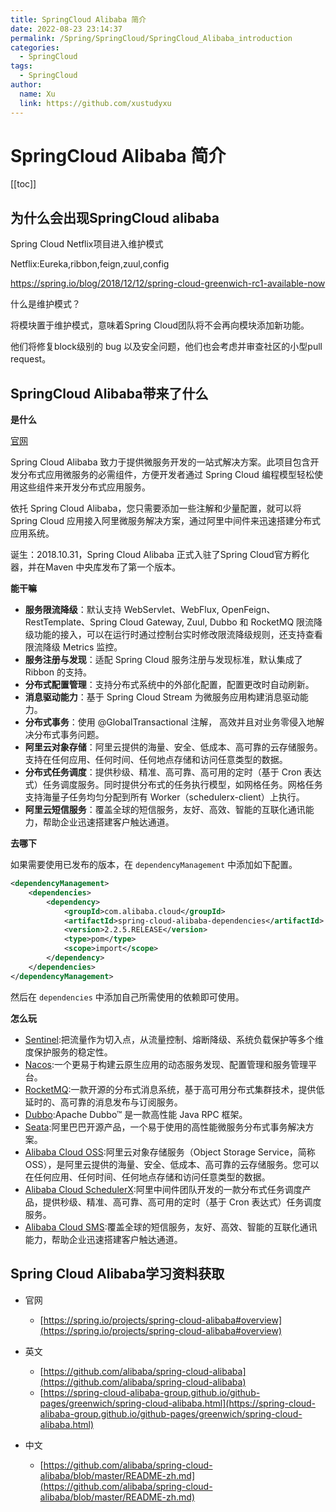 ```yaml
---
title: SpringCloud Alibaba 简介
date: 2022-08-23 23:14:37
permalink: /Spring/SpringCloud/SpringCloud_Alibaba_introduction
categories: 
  - SpringCloud
tags: 
  - SpringCloud
author: 
  name: Xu
  link: https://github.com/xustudyxu
---
```

# SpringCloud Alibaba 简介

[[toc]]

## 为什么会出现SpringCloud alibaba

Spring Cloud Netflix项目进入维护模式

Netflix:Eureka,ribbon,feign,zuul,config

https://spring.io/blog/2018/12/12/spring-cloud-greenwich-rc1-available-now

什么是维护模式？

将模块置于维护模式，意味着Spring Cloud团队将不会再向模块添加新功能。

他们将修复block级别的 bug 以及安全问题，他们也会考虑并审查社区的小型pull request。

## SpringCloud Alibaba带来了什么

**是什么**

[官网](https://github.com/alibaba/spring-cloud-alibaba/blob/master/README-zh.md)

Spring Cloud Alibaba 致力于提供微服务开发的一站式解决方案。此项目包含开发分布式应用微服务的必需组件，方便开发者通过 Spring Cloud 编程模型轻松使用这些组件来开发分布式应用服务。

依托 Spring Cloud Alibaba，您只需要添加一些注解和少量配置，就可以将 Spring Cloud 应用接入阿里微服务解决方案，通过阿里中间件来迅速搭建分布式应用系统。

诞生：2018.10.31，Spring Cloud Alibaba 正式入驻了Spring Cloud官方孵化器，并在Maven 中央库发布了第一个版本。

**能干嘛**

+ **服务限流降级**：默认支持 WebServlet、WebFlux, OpenFeign、RestTemplate、Spring Cloud Gateway, Zuul, Dubbo 和 RocketMQ 限流降级功能的接入，可以在运行时通过控制台实时修改限流降级规则，还支持查看限流降级 Metrics 监控。
+ **服务注册与发现**：适配 Spring Cloud 服务注册与发现标准，默认集成了 Ribbon 的支持。
+ **分布式配置管理**：支持分布式系统中的外部化配置，配置更改时自动刷新。
+ **消息驱动能力**：基于 Spring Cloud Stream 为微服务应用构建消息驱动能力。
+ **分布式事务**：使用 @GlobalTransactional 注解， 高效并且对业务零侵入地解决分布式事务问题。
+ **阿里云对象存储**：阿里云提供的海量、安全、低成本、高可靠的云存储服务。支持在任何应用、任何时间、任何地点存储和访问任意类型的数据。
+ **分布式任务调度**：提供秒级、精准、高可靠、高可用的定时（基于 Cron 表达式）任务调度服务。同时提供分布式的任务执行模型，如网格任务。网格任务支持海量子任务均匀分配到所有 Worker（schedulerx-client）上执行。
+ **阿里云短信服务**：覆盖全球的短信服务，友好、高效、智能的互联化通讯能力，帮助企业迅速搭建客户触达通道。

**去哪下**

如果需要使用已发布的版本，在 `dependencyManagement` 中添加如下配置。

```xml
<dependencyManagement>
    <dependencies>
        <dependency>
            <groupId>com.alibaba.cloud</groupId>
            <artifactId>spring-cloud-alibaba-dependencies</artifactId>
            <version>2.2.5.RELEASE</version>
            <type>pom</type>
            <scope>import</scope>
        </dependency>
    </dependencies>
</dependencyManagement>
```

然后在 `dependencies` 中添加自己所需使用的依赖即可使用。

**怎么玩**

+ [Sentinel](https://github.com/alibaba/Sentinel):把流量作为切入点，从流量控制、熔断降级、系统负载保护等多个维度保护服务的稳定性。
+ [Nacos](https://github.com/alibaba/Nacos):一个更易于构建云原生应用的动态服务发现、配置管理和服务管理平台。
+ [RocketMQ](https://rocketmq.apache.org/):一款开源的分布式消息系统，基于高可用分布式集群技术，提供低延时的、高可靠的消息发布与订阅服务。
+ [Dubbo](https://github.com/apache/dubbo):Apache Dubbo™ 是一款高性能 Java RPC 框架。
+ [Seata](https://github.com/seata/seata):阿里巴巴开源产品，一个易于使用的高性能微服务分布式事务解决方案。
+ [Alibaba Cloud OSS](https://www.aliyun.com/product/oss):阿里云对象存储服务（Object Storage Service，简称 OSS），是阿里云提供的海量、安全、低成本、高可靠的云存储服务。您可以在任何应用、任何时间、任何地点存储和访问任意类型的数据。
+ [Alibaba Cloud SchedulerX](https://help.aliyun.com/document_detail/148185.html):阿里中间件团队开发的一款分布式任务调度产品，提供秒级、精准、高可靠、高可用的定时（基于 Cron 表达式）任务调度服务。
+ [Alibaba Cloud SMS](https://www.aliyun.com/product/sms):覆盖全球的短信服务，友好、高效、智能的互联化通讯能力，帮助企业迅速搭建客户触达通道。

## Spring Cloud Alibaba学习资料获取

+ 官网
  + [https://spring.io/projects/spring-cloud-alibaba#overview](https://spring.io/projects/spring-cloud-alibaba#overview)

+ 英文
  + [https://github.com/alibaba/spring-cloud-alibaba](https://github.com/alibaba/spring-cloud-alibaba)
  + [https://spring-cloud-alibaba-group.github.io/github-pages/greenwich/spring-cloud-alibaba.html](https://spring-cloud-alibaba-group.github.io/github-pages/greenwich/spring-cloud-alibaba.html)
+ 中文
  + [https://github.com/alibaba/spring-cloud-alibaba/blob/master/README-zh.md](https://github.com/alibaba/spring-cloud-alibaba/blob/master/README-zh.md)


